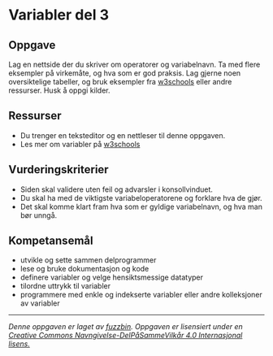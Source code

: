 # Variabler del 3

## Oppgave

Lag en nettside der du skriver om operatorer og variabelnavn. Ta med flere eksempler på virkemåte, og hva som er god praksis. Lag gjerne noen oversiktelige tabeller, og bruk eksempler fra [w3schools](http://www.w3schools.com/js/js_operators.asp) eller andre ressurser. Husk å oppgi kilder.

## Ressurser

* Du trenger en teksteditor og en nettleser til denne oppgaven.
* Les mer om variabler på [w3schools](http://www.w3schools.com/js/js_operators.asp)

## Vurderingskriterier

* Siden skal validere uten feil og advarsler i konsollvinduet.
* Du skal ha med de viktigste variabeloperatorene og forklare hva de gjør.
* Det skal komme klart fram hva som er gyldige variabelnavn, og hva man bør unngå.

## Kompetansemål

* utvikle og sette sammen delprogrammer
* lese og bruke dokumentasjon og kode
* definere variabler og velge hensiktsmessige datatyper
* tilordne uttrykk til variabler
* programmere med enkle og indekserte variabler eller andre kolleksjoner av variabler

---

_Denne oppgaven er laget av [fuzzbin](https://github.com/fuzzbin). Oppgaven er lisensiert under en [Creative Commons Navngivelse-DelPåSammeVilkår 4.0 Internasjonal lisens.
](http://creativecommons.org/licenses/by-sa/4.0/)_
